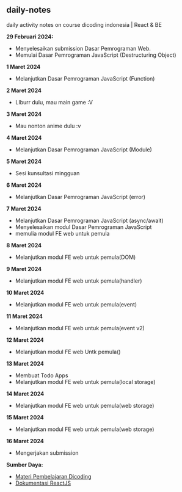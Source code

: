 ## daily-notes
daily activity notes on course dicoding indonesia | React &amp; BE

**29 Februari 2024:**
* Menyelesaikan submission Dasar Pemrograman Web.
* Memulai Dasar Pemrograman JavaScript (Destructuring Object)

**1 Maret 2024**
* Melanjutkan Dasar Pemrograman JavaScript (Function)

**2 Maret 2024**
* LIburr dulu, mau main game :V

**3 Maret 2024**
* Mau nonton anime dulu :v

**4 Maret 2024**
* Melanjutkan Dasar Pemrograman JavaScript (Module)

**5 Maret 2024**
* Sesi kunsultasi mingguan

**6 Maret 2024**
* Melanjutkan Dasar Pemrograman JavaScript (error)

**7 Maret 2024**
* Melanjutkan Dasar Pemrograman JavaScript (async/await)
* Menyelesaikan modul Dasar Pemrograman JavaScript
* memulia modul FE web untuk pemula

**8 Maret 2024**
* Melanjutkan modul FE web untuk pemula(DOM)

**9 Maret 2024**
* Melanjutkan modul FE web untuk pemula(handler)

**10 Maret 2024**
* Melanjutkan modul FE web untuk pemula(event)

**11 Maret 2024**
* Melanjutkan modul FE web untuk pemula(event v2)

**12 Maret 2024**
* Melanjutkan modul FE web Untk pemula()

**13 Maret 2024**
* Membuat Todo Apps
* Melanjutkan modul FE web untuk pemula(local storage)

**14 Maret 2024**
* Melanjutkan modul FE web untuk pemula(web storage)

**15 Maret 2024**
* Melanjutkan modul FE web untuk pemula(web storage)

**16 Maret 2024**
* Mengerjakan submission


**Sumber Daya:**

* [Materi Pembelajaran Dicoding](https://www.dicoding.com/academies)
* [Dokumentasi ReactJS](https://reactjs.org/)

